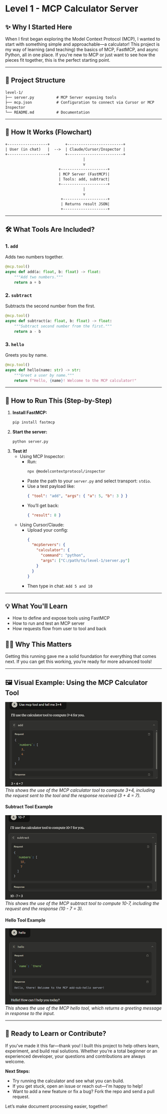 # Level 1 - MCP Calculator Server

## ✨ Why I Started Here

When I first began exploring the Model Context Protocol (MCP), I wanted to start with something simple and approachable—a calculator! This project is my way of learning (and teaching) the basics of MCP, FastMCP, and async Python, all in one place. If you're new to MCP or just want to see how the pieces fit together, this is the perfect starting point.

---

## 📆 Project Structure

```text
level-1/
├── server.py          # MCP Server exposing tools
├── mcp.json           # Configuration to connect via Cursor or MCP Inspector
└── README.md          # Documentation
```

---

## 🔄 How It Works (Flowchart)

```text
+------------------+       +-------------------------+
| User (in chat)   |  -->  | Claude/Cursor/Inspector |
+------------------+       +-------------------------+
                                   |
                                   v
                        +---------------------+
                        | MCP Server (FastMCP)|
                        | Tools: add, subtract|
                        +---------------------+
                                   |
                                   v
                         +--------------------+
                         | Returns result JSON|
                         +--------------------+
```

---

## 🛠️ What Tools Are Included?

### 1. `add`
Adds two numbers together.

```python
@mcp.tool()
async def add(a: float, b: float) -> float:
    """Add two numbers."""
    return a + b
```

### 2. `subtract`
Subtracts the second number from the first.

```python
@mcp.tool()
async def subtract(a: float, b: float) -> float:
    """Subtract second number from the first."""
    return a - b
```

### 3. `hello`
Greets you by name.

```python
@mcp.tool()
async def hello(name: str) -> str:
    """Greet a user by name."""
    return f"Hello, {name}! Welcome to the MCP calculator!"
```

---

## 🚀 How to Run This (Step-by-Step)

1. **Install FastMCP:**
   ```bash
   pip install fastmcp
   ```
2. **Start the server:**
   ```bash
   python server.py
   ```
3. **Test it!**
   - Using MCP Inspector:
     - Run:
       ```bash
       npx @modelcontextprotocol/inspector
       ```
     - Paste the path to your `server.py` and select transport: `stdio`.
     - Use a test payload like:
       ```json
       { "tool": "add", "args": { "a": 5, "b": 3 } }
       ```
     - You’ll get back:
       ```json
       { "result": 8 }
       ```
   - Using Cursor/Claude:
     - Upload your config:
       ```json
       {
         "mcpServers": {
           "calculator": {
             "command": "python",
             "args": ["C:/path/to/level-1/server.py"]
           }
         }
       }
       ```
     - Then type in chat: `Add 5 and 10`

---

## 💡 What You'll Learn
- How to define and expose tools using FastMCP
- How to run and test an MCP server
- How requests flow from user to tool and back

## 🧑‍💻 Why This Matters
Getting this running gave me a solid foundation for everything that comes next. If you can get this working, you’re ready for more advanced tools!

---

## 🖼️ Visual Example: Using the MCP Calculator Tool

![MCP Calculator Example](../Images/Screenshot%202025-07-09%20201953.png)
*This shows the use of the MCP calculator tool to compute 3+4, including the request sent to the tool and the response received (3 + 4 = 7).* 

#### Subtract Tool Example

![MCP Subtract Example](../Images/Screenshot%202025-07-09%20202324.png)
*This shows the use of the MCP subtract tool to compute 10-7, including the request and the response (10 - 7 = 3).* 

#### Hello Tool Example

![MCP Hello Example](../Images/Screenshot%202025-07-09%20202419.png)
*This shows the use of the MCP hello tool, which returns a greeting message in response to the input.*

---

## 🙌 Ready to Learn or Contribute?

If you’ve made it this far—thank you! I built this project to help others learn, experiment, and build real solutions. Whether you’re a total beginner or an experienced developer, your questions and contributions are always welcome.

**Next Steps:**
- Try running the calculator and see what you can build.
- If you get stuck, open an issue or reach out—I'm happy to help!
- Want to add a new feature or fix a bug? Fork the repo and send a pull request.

Let’s make document processing easier, together!
